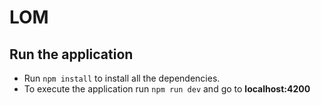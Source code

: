 # LOM

<h2>Run the application</h2>

- Run `npm install` to install all the dependencies.
- To execute the application run `npm run dev` and go to **localhost:4200**
